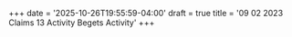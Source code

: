 +++
date = '2025-10-26T19:55:59-04:00'
draft = true
title = '09 02 2023 Claims 13 Activity Begets Activity'
+++
